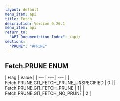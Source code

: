 ```yaml
---
layout: default
menu_item: api
title: Fetch
description: Version 0.26.1
menu_item: api
return_to:
  "API Documentation Index": /api/
sections:
  "PRUNE": "#PRUNE"
---
```


## <a name="PRUNE"></a><span>Fetch.</span>PRUNE <span class="tags"><span class="enum">ENUM</span></span>

| Flag | Value |
| --- | --- | --- |
| <span>Fetch.PRUNE.</span>GIT_FETCH_PRUNE_UNSPECIFIED | 0 |
| <span>Fetch.PRUNE.</span>GIT_FETCH_PRUNE | 1 |
| <span>Fetch.PRUNE.</span>GIT_FETCH_NO_PRUNE | 2 |

